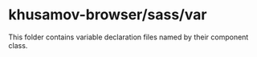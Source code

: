 # khusamov-browser/sass/var

This folder contains variable declaration files named by their component class.

